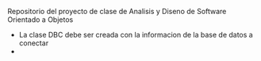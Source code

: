 Repositorio del proyecto de clase de Analisis y Diseno de Software Orientado a Objetos


- La clase DBC debe ser creada con la informacion de la base de datos a conectar
- 